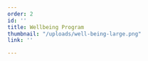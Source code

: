 ```yaml
---
order: 2
id: ''
title: Wellbeing Program
thumbnail: "/uploads/well-being-large.png"
link: ''

---
```

